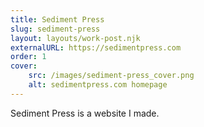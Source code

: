 ```yaml
---
title: Sediment Press
slug: sediment-press
layout: layouts/work-post.njk
externalURL: https://sedimentpress.com
order: 1
cover:
    src: /images/sediment-press_cover.png
    alt: sedimentpress.com homepage
---
```

Sediment Press is a website I made.
